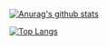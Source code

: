 [![Anurag's github stats](https://github-readme-stats.vercel.app/api?username=graveaccentquote&show_icons=true&theme=dark)](https://github.com/graveaccentquote/github-readme-stats)

[![Top Langs](https://github-readme-stats.vercel.app/api/top-langs/?username=graveaccentquote&langs_count=5&theme=dark)](https://github.com/graveaccentquote/github-readme-stats)
